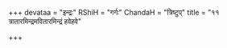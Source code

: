 +++
devataa = "इन्द्रः"
RShiH = "गर्गः"
ChandaH = "त्रिष्टुप्"
title = "११ त्रातारमिन्द्रमवितारमिन्द्रं हवेहवे"

+++
